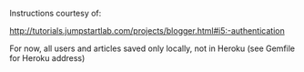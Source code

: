 Instructions courtesy of:

http://tutorials.jumpstartlab.com/projects/blogger.html#i5:-authentication

For now, all users and articles saved only locally, not in Heroku (see Gemfile for Heroku address)